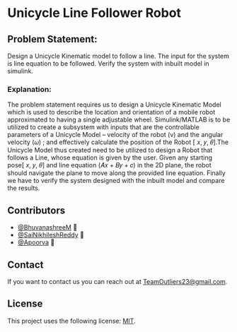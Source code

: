 # Unicycle Line Follower Robot

## Problem Statement:
Design a Unicycle Kinematic model to follow a line. The input for the system is line equation to be followed. Verify the system with inbuilt model in simulink.

### Explanation:
The problem statement requires us to design a Unicycle Kinematic Model which is used to describe the location and orientation of a mobile robot approximated to having a single adjustable wheel. Simulink/MATLAB is to be utilized to create a subsystem with inputs that are the controllable parameters of a Unicycle Model – velocity of the robot (v) and the angular velocity (𝜔) ; and effectively calculate the position of the Robot [ 𝑥, 𝑦, 𝜃].The Unicycle Model thus created need to be utilized to design a Robot that follows a Line, whose equation is given by the user. Given any starting pose[ 𝑥, 𝑦, 𝜃] and line equation (𝐴𝑥 + 𝐵𝑦 + 𝑐) in the 2D plane, the robot should navigate the plane to move along the provided line equation. Finally we have to verify the system designed with the inbuilt model and compare the results.

## Contributors

* [@BhuvanashreeM](https://github.com/BhuvanashreeM) 🦅
* [@SaiNikhileshReddy](https://github.com/SaiNikhileshReddy) 🦊
* [@Apoorva]() 👸

<!--You might want to consider using something like the [All Contributors](https://github.com/all-contributors/all-contributors) specification and its [emoji key](https://allcontributors.org/docs/en/emoji-key).-->

## Contact

If you want to contact us you can reach out at <TeamOutliers23@gmail.com>.

## License

This project uses the following license: [MIT](https://github.com/OutliersTeam/Unicycle-Line-Follower-Robot/blob/main/LICENSE).
